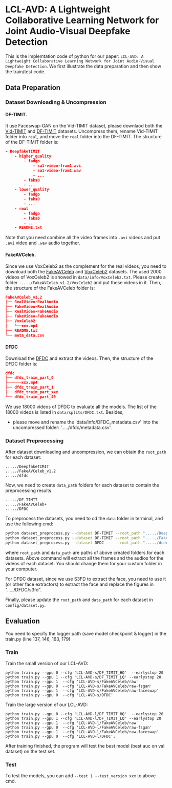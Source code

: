 # LCL-AVD: A Lightweight Collaborative Learning Network for Joint Audio-Visual Deepfake Detection

This is the implemtation code of python for our paper: `LCL-AVD: A Lightweight Collaborative Learning Network for Joint Audio-Visual Deepfake Detection`. We first illustrate the data preparation and then show the train/test code.



## Data Preparation

### Dataset Downloading & Uncompression


#### DF-TIMIT. 

It use Faceswap-GAN on the Vid-TIMIT dataset, please downlaod both the [Vid-TIMIT]( http://conradsanderson.id.au/vidtimit/) and [DF-TIMIT](https://zenodo.org/record/4068245#.ZFsDunZBy4Q) datasets. Uncompress them, rename Vid-TIMIT folder into `real`, and move the `real` folder into the DF-TIMIT. The structure of the DF-TIMIT folder is: 
```json
- DeepfakeTIMIT
    - higher_quality
        - fadgo
            - sa1-video-fram1.avi
            - sa1-video-fram1.wav
            - ...
        - faks0
        - ...
    - lower_quality
        - fadgo
        - faks0
        - ...
    - real
        - fadgo
        - faks0
        - ...
    - README.txt
```
Note that you need combine all the video frames into `.avi` videos and put `.avi` video and `.wav` audio together.

#### FakeAVCeleb. 

Since we use VoxCeleb2 as the complement for the real videos, you need to download both the [FakeAVCeleb](https://github.com/DASH-Lab/FakeAVCeleb) and [VoxCeleb2](https://www.robots.ox.ac.uk/~vgg/data/voxceleb/vox2.html) datasets. The used 2000 videos of VoxCeleb2 is showed in  `data/info/VoxCeleb2.txt`. Please create a folder `...../FakeAVCeleb_v1.2/VoxCeleb2` and put these videos in it. Then, the structure of the FakeAVCeleb folder is: 
```json
FakeAVCeleb_v1.2
├── RealVideo-RealAudio
├── FakeVideo-RealAudio
├── RealVideo-FakeAudio
├── FakeVideo-FakeAudio
├── VoxCeleb2
├   └──xxx.mp4
├── README.txt
└── meta_data.csv
```



#### DFDC

Download the [DFDC](https://www.kaggle.com/competitions/deepfake-detection-challenge/data) and extract the videos. Then, the structure of the DFDC folder is: 

```json
dfdc
├── dfdc_train_part_0
├──────xxx.mp4
├── dfdc_train_part_1
├── dfdc_train_part_xxx
└── dfdc_train_part_49
```
We use 18000 videos of DFDC to evaluate all the models. The list of the 18000 videos is listed in `data/splits/DFDC.txt`. Besides,
* please move and rename the 'data/info/DFDC_metadata.csv' into the uncompressed folder: '...../dfdc/metadata.csv'.


### Dataset Preprocessing

After dataset downloading and uncompression, we can obtain the `root_path` for each dataset:
```text
...../DeepfakeTIMIT
...../FakeAVCeleb_v1.2
...../dfdc
```

Now, we need to create `data_path` folders for each dataset to contain the preprocessing results.
```text
...../DF-TIMIT
...../FakeAVCeleb+
...../DFDC
```




To preprocess the datasets, you need to cd the `data` folder in terminal, and use the following cmd:
```bash
python dataset_preprocess.py --dataset DF-TIMIT --root_path "...../DeepfakeTIMIT"    --data_path "...../DF-TIMIT"
python dataset_preprocess.py --dataset DF-TIMIT --root_path "...../FakeAVCeleb_v1.2" --data_path "...../FakeAVCeleb+"
python dataset_preprocess.py --dataset DFDC     --root_path "...../dcdc"             --data_path "...../DFDC"
```
where `root_path` and `data_path` are paths of above created folders for each datasets. Above command will extract all the frames and the audios for the videos of each dataset. You should change them for your custom folder in your computer. 

For DFDC dataset, since we use S3FD to extract the face, you need to use it (or other face extractors) to extract the face and replace the figures in "...../DFDC/s3fd".


Finally, please update the `root_path` and `data_path` for each dataset in `config/dataset.py`.


## Evaluation

You need to specify the logger path (save model checkpoint & logger) in the train.py (line 137, 146, 163, 179)

### Train

Train the small version of our LCL-AVD:
```
python train.py --gpu 0 --cfg 'LCL-AVD-s/DF_TIMIT_HQ'  --earlystop 20
python train.py --gpu 1 --cfg 'LCL-AVD-s/DF_TIMIT_LQ' --earlystop 20
python train.py --gpu 1  --cfg 'LCL-AVD-s/FakeAVCeleb/raw' 
python train.py --gpu 0  --cfg 'LCL-AVD-s/FakeAVCeleb/raw-fsgan' 
python train.py --gpu 1  --cfg 'LCL-AVD-s/FakeAVCeleb/raw-faceswap' 
python train.py --gpu 0  --cfg 'LCL-AVD-s/DFDC'
```

Train the large version of our LCL-AVD:
```
python train.py --gpu 0 --cfg 'LCL-AVD-l/DF_TIMIT_HQ'  --earlystop 20
python train.py --gpu 1 --cfg 'LCL-AVD-l/DF_TIMIT_LQ' --earlystop 20
python train.py --gpu 1  --cfg 'LCL-AVD-l/FakeAVCeleb/raw'
python train.py --gpu 0  --cfg 'LCL-AVD-l/FakeAVCeleb/raw-fsgan'
python train.py --gpu 1  --cfg 'LCL-AVD-l/FakeAVCeleb/raw-faceswap'
python train.py --gpu 0  --cfg 'LCL-AVD-l/DFDC';
```
After training finished, the program will test the best model (best auc on val dataset) on the test set.

### Test 
To test the models, you can add `--test 1 --test_version xxx` to above cmd.